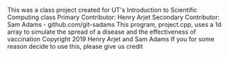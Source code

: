 This was a class project created for UT's Introduction to Scientific Computing class
Primary Contributor: Henry Arjet
Secondary Contributor: Sam Adams - github.com/git-sadams
This program, project.cpp, uses a 1d array to simulate the spread of a disease and the effectiveness of vaccination
Copyright 2019 Henry Arjet and Sam Adams
If you for some reason decide to use this, please give us credit
